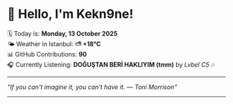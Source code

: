 # 👋 Hello, I'm Kekn9ne!

🗓️ Today is: **Monday, 13 October 2025**  
🌤️ Weather in Istanbul: **⛅️  +18°C**  
📊 GitHub Contributions: **90**  
🎧 Currently Listening: **DOĞUŞTAN BERİ HAKLIYIM (tmm)** by *Lvbel C5* 🎶

---

_"If you can't imagine it, you can't have it. — *Toni Morrison*"_

---
